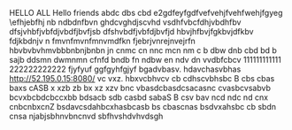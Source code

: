 HELLO ALL 
Hello friends 
abdc dbs cbd
e2gdfeyfgdfvefvehjfvehfwehjfgyeg
\efhjebfhj
nb ndbdnfbvn
ghdcvghdjscvhd vsdhfvbcfdhjvbdhfbv
dfsjvhbfjvbfdjvbdfjbvfjsb
dfshvbdfjvbfdjbvfjd
hbvjhfbvjfgkbvjdfkbv fdjkbdnjv n
fmvnfmvnfmnvmdfkn
fjebrjvnrejnvejrfn
hbvbvbvhmvbbbnbnjbnbn
jn cnmc cn nnc mcn nm
c b dbw dnb cbd bd b sajb ddsmn dwmnmn
 cfnfd bndb fn ndbw 
 en ndv dn vvdbfcbcv 
111111111111
222222222222
fjyfyuf
ggfgyhfgjyf
bgadvbasv. hdavchasvbhas
http://52.195.0.15:8080/ vc vxz. hbxvcbhvcv cb cdhscvbhsbc
B cbs cbas baxs cASB
x xzb zb bx xz xzv
bnc vbasdcbasdcsacasnc
cvasbcvsabvb
bcvxbcbdcbccxbb
 bdsacb sdb casbd 
sabaS B
csv bav
ncd ndc nd  cnx cnbcnbxcnZ
bsdavcsdahbcxhasbcasb
bs cbascnas
bsdvxahsbc
cb sbdn cnsa
njabjsbhnvbncnvd
sbfhvshdvhvdsgh
